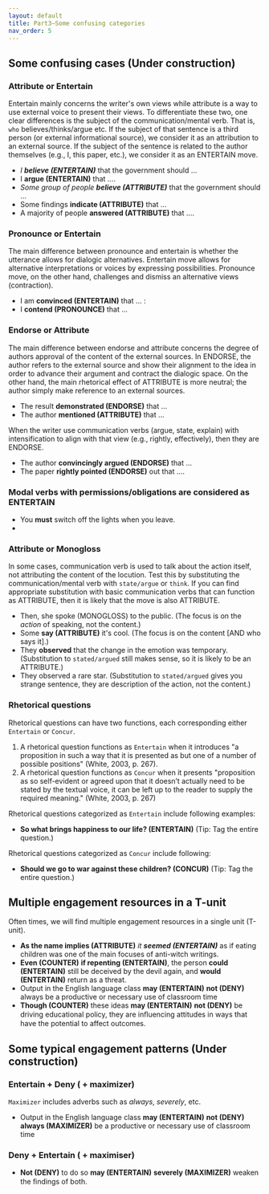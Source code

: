 ```yaml
---
layout: default
title: Part3—Some confusing categories
nav_order: 5
---
```


## Some confusing cases (Under construction)

### Attribute or Entertain

Entertain mainly concerns the writer's own views while attribute is a way to use external voice to present their views.
To differentiate these two, one clear differences is the subject of the communication/mental verb. That is, `who` believes/thinks/argue etc.
If the subject of that sentence is a third person (or external informational source), we consider it as an attribution to an external source.
If the subject of the sentence is related to the author themselves (e.g., I, this paper, etc.), we consider it as an ENTERTAIN move.

- _I **believe (ENTERTAIN)**_ that the government should ...
- I **argue (ENTERTAIN)** that ....
- _Some group of people **believe (ATTRIBUTE)**_ that the government should ...
- Some findings **indicate (ATTRIBUTE)** that ...
- A majority of people **answered (ATTRIBUTE)** that ....

### Pronounce or Entertain
The main difference between pronounce and entertain is whether the utterance allows for dialogic alternatives. Entertain move allows for alternative interpretations or voices by expressing possibilities. Pronounce move, on the other hand, challenges and dismiss an alternative views (contraction). 
- I am **convinced (ENTERTAIN)** that ... :
- I **contend (PRONOUNCE)** that ...


### Endorse or Attribute
The main difference between endorse and attribute concerns the degree of authors approval of the content of the external sources. In ENDORSE, the author refers to the external source and show their alignment to the idea in order to advance their argument and contract the dialogic space. On the other hand, the main rhetorical effect of ATTRIBUTE is more neutral; the author simply make reference to an external sources. 
- The result **demonstrated (ENDORSE)** that ...
- The author **mentioned (ATTRIBUTE)** that ...

When the writer use communication verbs (argue, state, explain) with intensification to align with that view (e.g., rightly, effectively), then they are ENDORSE.
- The author **convincingly argued (ENDORSE)** that ...
- The paper **rightly pointed (ENDORSE)** out that ....

### Modal verbs with permissions/obligations are considered as ENTERTAIN
- You **must** switch off the lights when you leave.
- 

### Attribute or Monogloss
In some cases, communication verb is used to talk about the action itself, not attributing the content of the locution.
Test this by substituting the communication/mental verb with `state/argue` or `think`. If you can find appropriate substitution with basic communication verbs that can function as ATTRIBUTE, then it is likely that the move is also ATTRIBUTE.

- Then, she spoke (MONOGLOSS) to the public. (The focus is on the *action* of speaking, not the content.) 
- Some **say (ATTRIBUTE)** it's cool. (The focus is on the content [AND who says it].)
- They **observed** that the change in the emotion was temporary. (Substitution to `stated/argued` still makes sense, so it is likely to be an ATTRIBUTE.)
- They observed a rare star. (Substitution to `stated/argued` gives you strange sentence, they are description of the action, not the content.)


### Rhetorical questions
Rhetorical questions can have two functions, each corresponding either `Entertain` or `Concur`.

1. A rhetorical question functions as `Entertain` when it introduces "a proposition in such a way that it is presented as but one of a number of possible positions" (White, 2003, p. 267).
2. A rhetorical question functions as `Concur` when it presents "proposition as so self-evident or agreed upon that it doesn’t actually need to be stated by the textual voice, it can be left up to the reader to supply the required meaning." (White, 2003, p. 267)


Rhetorical questions categorized as `Entertain` include following examples:
- **So what brings happiness to our life? (ENTERTAIN)** (Tip: Tag the entire question.)

Rhetorical questions categorized as `Concur` include following:
- **Should we go to war against these children? (CONCUR)** (Tip: Tag the entire question.)


## Multiple engagement resources in a T-unit
Often times, we will find multiple engagement resources in a single unit (T-unit). 
- **As the name implies (ATTRIBUTE)** _it **seemed (ENTERTAIN)**_ as if eating children was one of the main focuses of anti-witch writings.
- **Even (COUNTER)** **if repenting (ENTERTAIN)**, the person **could (ENTERTAIN)** still be deceived by the devil again, and **would (ENTERTAIN)** return as a threat.
- Output in the English language class **may (ENTERTAIN)** **not (DENY)** always be a productive or necessary use of classroom time
- **Though (COUNTER)** these ideas **may (ENTERTAIN)** **not (DENY)** be driving educational policy, they are inﬂuencing attitudes in ways that have the potential to affect outcomes.


## Some typical engagement patterns (Under construction)

### Entertain + Deny ( + maximizer)
`Maximizer` includes adverbs such as *always*, *severely*, etc.
- Output in the English language class **may (ENTERTAIN)** **not (DENY)** **always (MAXIMIZER)** be a productive or necessary use of classroom time

### Deny + Entertain ( + maximiser)
- **Not (DENY)** to do so **may (ENTERTAIN)** **severely (MAXIMIZER)** weaken the ﬁndings of both.

